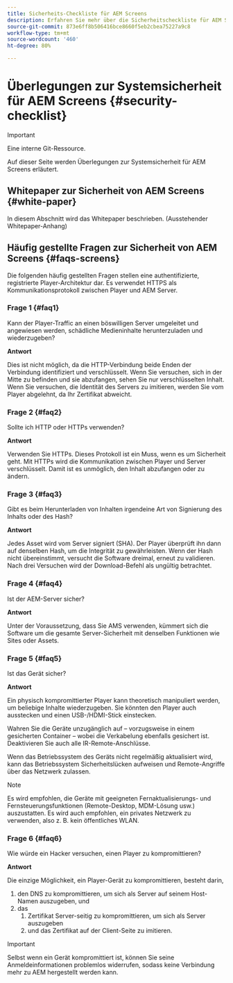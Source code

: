 ```yaml
---
title: Sicherheits-Checkliste für AEM Screens
description: Erfahren Sie mehr über die Sicherheitscheckliste für AEM Screens.
source-git-commit: 873e6ff8b506416bce8660f5eb2cbea75227a9c8
workflow-type: tm+mt
source-wordcount: '460'
ht-degree: 80%

---
```



# Überlegungen zur Systemsicherheit für AEM Screens {#security-checklist}

>[!IMPORTANT]
>Eine interne Git-Ressource.

Auf dieser Seite werden Überlegungen zur Systemsicherheit für AEM Screens erläutert.


## Whitepaper zur Sicherheit von AEM Screens {#white-paper}

In diesem Abschnitt wird das Whitepaper beschrieben. (Ausstehender Whitepaper-Anhang)


## Häufig gestellte Fragen zur Sicherheit von AEM Screens {#faqs-screens}

Die folgenden häufig gestellten Fragen stellen eine authentifizierte, registrierte Player-Architektur dar. Es verwendet HTTPS als Kommunikationsprotokoll zwischen Player und AEM Server.

### Frage 1 {#faq1}

Kann der Player-Traffic an einen böswilligen Server umgeleitet und angewiesen werden, schädliche Medieninhalte herunterzuladen und wiederzugeben?

**Antwort**

Dies ist nicht möglich, da die HTTP-Verbindung beide Enden der Verbindung identifiziert und verschlüsselt. Wenn Sie versuchen, sich in der Mitte zu befinden und sie abzufangen, sehen Sie nur verschlüsselten Inhalt. Wenn Sie versuchen, die Identität des Servers zu imitieren, werden Sie vom Player abgelehnt, da Ihr Zertifikat abweicht.


### Frage 2 {#faq2}

Sollte ich HTTP oder HTTPs verwenden?

**Antwort**

Verwenden Sie HTTPs. Dieses Protokoll ist ein Muss, wenn es um Sicherheit geht. Mit HTTPs wird die Kommunikation zwischen Player und Server verschlüsselt. Damit ist es unmöglich, den Inhalt abzufangen oder zu ändern.


### Frage 3 {#faq3}

Gibt es beim Herunterladen von Inhalten irgendeine Art von Signierung des Inhalts oder des Hash?

**Antwort**

Jedes Asset wird vom Server signiert (SHA). Der Player überprüft ihn dann auf denselben Hash, um die Integrität zu gewährleisten.
Wenn der Hash nicht übereinstimmt, versucht die Software dreimal, erneut zu validieren. Nach drei Versuchen wird der Download-Befehl als ungültig betrachtet.


### Frage 4 {#faq4}

Ist der AEM-Server sicher?

**Antwort**

Unter der Voraussetzung, dass Sie AMS verwenden, kümmert sich die Software um die gesamte Server-Sicherheit mit denselben Funktionen wie Sites oder Assets.


### Frage 5 {#faq5}

Ist das Gerät sicher?

**Antwort**

Ein physisch kompromittierter Player kann theoretisch manipuliert werden, um beliebige Inhalte wiederzugeben. Sie könnten den Player auch ausstecken und einen USB-/HDMI-Stick einstecken.

Wahren Sie die Geräte unzugänglich auf – vorzugsweise in einem gesicherten Container – wobei die Verkabelung ebenfalls gesichert ist. Deaktivieren Sie auch alle IR-Remote-Anschlüsse.

Wenn das Betriebssystem des Geräts nicht regelmäßig aktualisiert wird, kann das Betriebssystem Sicherheitslücken aufweisen und Remote-Angriffe über das Netzwerk zulassen.

>[!NOTE]
>
>Es wird empfohlen, die Geräte mit geeigneten Fernaktualisierungs- und Fernsteuerungsfunktionen (Remote-Desktop, MDM-Lösung usw.) auszustatten. Es wird auch empfohlen, ein privates Netzwerk zu verwenden, also z. B. kein öffentliches WLAN.


### Frage 6 {#faq6}

Wie würde ein Hacker versuchen, einen Player zu kompromittieren?

**Antwort**

Die einzige Möglichkeit, ein Player-Gerät zu kompromittieren, besteht darin,

1. den DNS zu kompromittieren, um sich als Server auf seinem Host-Namen auszugeben, und
1. das
   1. Zertifikat Server-seitig zu kompromittieren, um sich als Server auszugeben
   1. und das Zertifikat auf der Client-Seite zu imitieren.

>[!IMPORTANT]
>Selbst wenn ein Gerät kompromittiert ist, können Sie seine Anmeldeinformationen problemlos widerrufen, sodass keine Verbindung mehr zu AEM hergestellt werden kann.





